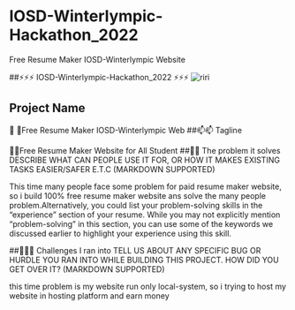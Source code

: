 # IOSD-Winterlympic-Hackathon_2022
Free Resume Maker IOSD-Winterlympic Website


##⚡⚡⚡ IOSD-Winterlympic-Hackathon_2022 ⚡⚡⚡
![riri](https://user-images.githubusercontent.com/78801686/148670644-79812054-dcc0-402f-858b-b18296ff8b9f.jpeg)


## Project Name
 📄 📄Free Resume Maker IOSD-Winterlympic Web
##📫📫 Tagline

📝📝Free Resume Maker Website  for All Student
##👨‍👨‍ The problem it solves
DESCRIBE WHAT CAN PEOPLE USE IT FOR, OR HOW IT MAKES EXISTING TASKS EASIER/SAFER E.T.C (MARKDOWN SUPPORTED)

This time many people face some problem for paid resume maker website, so i build 100% free resume maker website ans solve the many people problem.Alternatively, you could list your problem-solving skills in the “experience” section of your resume. While you may not explicitly mention “problem-solving” in this section, you can use some of the keywords we discussed earlier to highlight your experience using this skill.

##🤝🤝🤝 Challenges I ran into
TELL US ABOUT ANY SPECIFIC BUG OR HURDLE YOU RAN INTO WHILE BUILDING THIS PROJECT. HOW DID YOU GET OVER IT? (MARKDOWN SUPPORTED)

this time problem is my website run only local-system, so i trying to host my website in hosting platform and earn money


